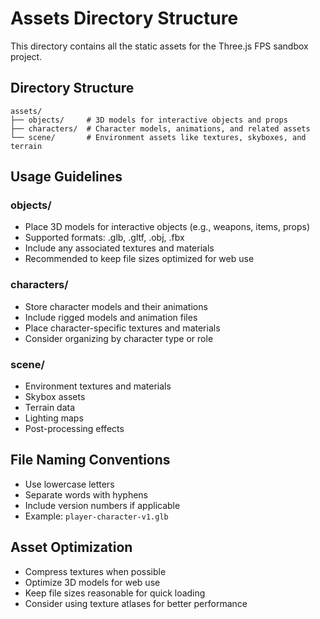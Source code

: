 # Assets Directory Structure

This directory contains all the static assets for the Three.js FPS sandbox project.

## Directory Structure

```
assets/
├── objects/     # 3D models for interactive objects and props
├── characters/  # Character models, animations, and related assets
└── scene/       # Environment assets like textures, skyboxes, and terrain
```

## Usage Guidelines

### objects/
- Place 3D models for interactive objects (e.g., weapons, items, props)
- Supported formats: .glb, .gltf, .obj, .fbx
- Include any associated textures and materials
- Recommended to keep file sizes optimized for web use

### characters/
- Store character models and their animations
- Include rigged models and animation files
- Place character-specific textures and materials
- Consider organizing by character type or role

### scene/
- Environment textures and materials
- Skybox assets
- Terrain data
- Lighting maps
- Post-processing effects

## File Naming Conventions

- Use lowercase letters
- Separate words with hyphens
- Include version numbers if applicable
- Example: `player-character-v1.glb`

## Asset Optimization

- Compress textures when possible
- Optimize 3D models for web use
- Keep file sizes reasonable for quick loading
- Consider using texture atlases for better performance 
